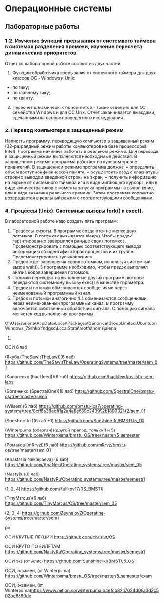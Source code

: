 # Операционные системы

## Лабораторные работы

### 1.2. Изучение функций прерывания от системного таймера в системах разделения времени, изучение пересчета динамических приоритетов. 

Отчет по лабораторной работе состоит из двух частей:
1.	Функции обработчика прерывания от системного таймера для двух классов ОС - Windows и Unix:
- по тику;
- по главному тику;
- по кванту.
      
2.	Пересчет динамических приоритетов - также отдельно для ОС семейства Windows и для ОС Unix.
Отчет заканчивается выводами, сделанными на основе проведенного исследования.

### 2. Перевод компьютера в защищенный режим

Написать программу, переводящую компьютер в защищенный режим (32-разраядный режим работы компьютеров на базе процессоров Intel). Программа начинает работать в реальном режиме. Для перевода в защищенный режим выполняются необходимые действия. В защищенном режиме программа работает на нулевом уровне привилегий.
В защищенном режиме программа должна: 
•	определить объем доступной физической памяти; 
•	 осуществить ввод с клавиатуры строки с выводом введенной строки на экран;
•	получить информацию на экране от системного таймера или в виде мигающего курсора, или в виде количества тиков с момента запуска программы на выполнение, или в виде значения реального времени.
Затем программа корректно возвращается в реальный режим с соответствующими сообщениями.

### 4. Процессы (Unix). Системные вызовы fork() и exec().
В лабораторной работе надо создать пять программ:
1.	Процессы-сироты. В программе создаются не менее двух потомков. В потомках вызывается sleep(). Чтобы предок гарантированно завершился раньше своих потомков. Продемонстрировать с помощью соответствующего вывода информацию об идентификаторах процессов и их группе. Продемонстрировать «усыновление». 
2.	Предок ждет завершения своих потомком, используя системный вызов wait(). В программе необходимо, чтобы предок выполнял анализ кодов завершения потомков.
3.	Потомки переходят на выполнение других программ, которые передаются системному вызову exec() в качестве параметра.
4.	Предок и потомки обмениваются сообщениями через неименованный программный канал. 
5.	Предок и потомки аналогично п.4 обмениваются сообщениями через неименованный программный канал. В программу включается собственный обработчик сигнала. С помощью сигнала меняется ход выполнения программы. 



C:\Users\alena\AppData\Local\Packages\CanonicalGroupLimited.UbuntuonWindows_79rhkp1fndgsc\LocalState\rootfs\home\alena




1. 


ОСИ 6 лаб

(Якуба (TheSawIsTheLaw))(6 лаб) https://github.com/TheSawIsTheLaw/OperatingSystems/tree/master/sem_01

(Кононенко (hackfeed))(6 лаб) https://github.com/hackfeed/os-5th-sem-labs

(Богаченко (SpectralOne))(6 лаб) https://github.com/SpectralOne/bmstu-os/tree/master/sem5

(Wilsem)(6 лаб) https://github.com/bmstu-ics7/operating-systems/tree/8cff6a38edff1a2a4a8e639c243992b1890324f2/sem_01  

(Sunshine-ki )(6 лаб +1) https://github.com/Sunshine-ki/BMSTU5_OS

(Winterpuma (оберган))(другой препод, только 1 и 5) https://github.com/Winterpuma/bmstu_OS/tree/master/5_semester

(Романов (mRrvz))(6 лаб) https://github.com/mRrvz/bmstu-os/tree/master/sem_01

(Anastasia Neklepaeva) (6 лаб) https://github.com/AnaNek/Operating_systems/tree/master/sem_05

(NastyRu)(6 лаб) https://github.com/NastyRu/Operating_systems/tree/master/semestr1

(1, 2, 4) https://github.com/Kulikov17/OS_BMSTU

(TinyMarcus)(6 лаб) https://github.com/TinyMarcus/OS/tree/master/sem_05

(2, 3, 4) https://github.com/ZeynalovZ/Operating-Systems/tree/master/sem1

рк

ОСИ КРУТЫЕ ЛЕКЦИИ https://github.com/chrislvt/OS

ОСИ КРУТО ПО БИЛЕТАМ https://github.com/NastyRu/Operating_systems/tree/master/semestr1

ОСИ экз (от Алис) https://github.com/Sunshine-ki/BMSTU5_OS

ОСИ, экзамен, (от Winterpuma) https://github.com/Winterpuma/bmstu_OS/tree/master/5_semester/exam

ОСИ, экзамен, (от Winterpuma)https://www.notion.so/winterpuma/b4efcb82d7034d08a3d3c502be6860de

